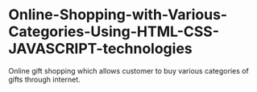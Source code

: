 # Online-Shopping-with-Various-Categories-Using-HTML-CSS-JAVASCRIPT-technologies
Online gift shopping which allows customer to buy various categories of gifts through internet.
